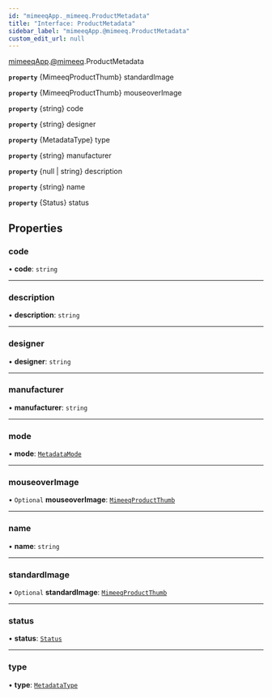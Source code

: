 ```yaml
---
id: "mimeeqApp._mimeeq.ProductMetadata"
title: "Interface: ProductMetadata"
sidebar_label: "mimeeqApp.@mimeeq.ProductMetadata"
custom_edit_url: null
---
```


[mimeeqApp](../modules/mimeeqApp.md).[@mimeeq](../namespaces/mimeeqApp._mimeeq.md).ProductMetadata

**`property`** {MimeeqProductThumb} standardImage

**`property`** {MimeeqProductThumb} mouseoverImage

**`property`** {string} code

**`property`** {string} designer

**`property`** {MetadataType} type

**`property`** {string} manufacturer

**`property`** {null | string} description

**`property`** {string} name

**`property`** {Status} status

## Properties

### code

• **code**: `string`

___

### description

• **description**: `string`

___

### designer

• **designer**: `string`

___

### manufacturer

• **manufacturer**: `string`

___

### mode

• **mode**: [`MetadataMode`](../enums/mimeeqApp._mimeeq.MetadataMode.md)

___

### mouseoverImage

• `Optional` **mouseoverImage**: [`MimeeqProductThumb`](mimeeqApp._mimeeq.MimeeqProductThumb.md)

___

### name

• **name**: `string`

___

### standardImage

• `Optional` **standardImage**: [`MimeeqProductThumb`](mimeeqApp._mimeeq.MimeeqProductThumb.md)

___

### status

• **status**: [`Status`](../enums/mimeeqApp._mimeeq.Status.md)

___

### type

• **type**: [`MetadataType`](../enums/mimeeqApp._mimeeq.MetadataType.md)
